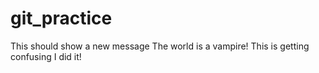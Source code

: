 # git_practice
This should show a new message
The world is a vampire!
This is getting confusing
I did it!
